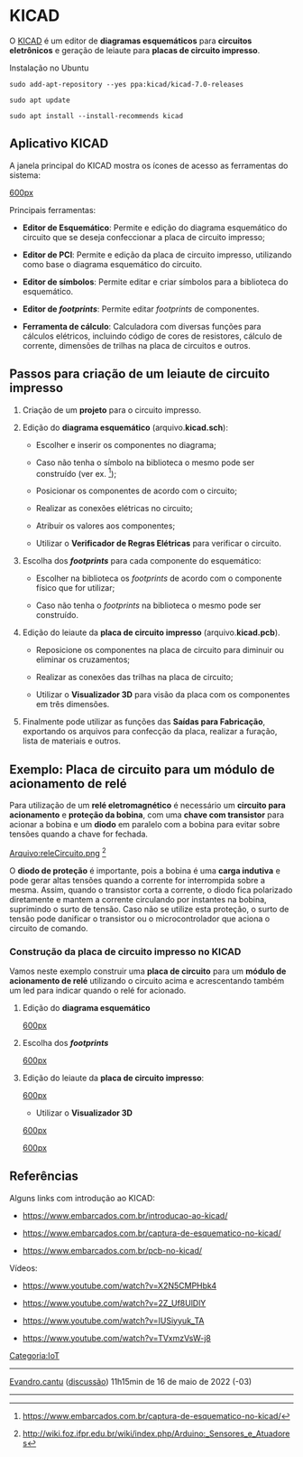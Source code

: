 # KICAD

O [KICAD](https://kicad.org/) é um editor de **diagramas esquemáticos** para **circuitos eletrônicos** e geração de leiaute para **placas de circuito impresso**.

Instalação no Ubuntu  

`sudo add-apt-repository --yes ppa:kicad/kicad-7.0-releases`  
`sudo apt update`  
`sudo apt install --install-recommends kicad`

## Aplicativo KICAD

A janela principal do KICAD mostra os ícones de acesso as ferramentas do sistema:

<a href="Arquivo:Kicad.png" class="wikilink" title="600px">600px</a>

Principais ferramentas:

- **Editor de Esquemático**: Permite e edição do diagrama esquemático do circuito que se deseja confeccionar a placa de circuito impresso;
- **Editor de PCI**: Permite e edição da placa de circuito impresso, utilizando como base o diagrama esquemático do circuito.
- **Editor de símbolos**: Permite editar e criar símbolos para a biblioteca do esquemático.
- **Editor de *footprints***: Permite editar *footprints* de componentes.
- **Ferramenta de cálculo**: Calculadora com diversas funções para cálculos elétricos, incluindo código de cores de resistores, cálculo de corrente, dimensões de trilhas na placa de circuitos e outros.

## Passos para criação de um leiaute de circuito impresso

1.  Criação de um **projeto** para o circuito impresso.
2.  Edição do **diagrama esquemático** (arquivo.**kicad.sch**):
    - Escolher e inserir os componentes no diagrama;
    - Caso não tenha o símbolo na biblioteca o mesmo pode ser construído (ver ex. [^1]);
    - Posicionar os componentes de acordo com o circuito;
    - Realizar as conexões elétricas no circuito;
    - Atribuir os valores aos componentes;
    - Utilizar o **Verificador de Regras Elétricas** para verificar o circuito.
3.  Escolha dos ***footprints*** para cada componente do esquemático:
    - Escolher na biblioteca os *footprints* de acordo com o componente físico que for utilizar;
    - Caso não tenha o *footprints* na biblioteca o mesmo pode ser construído.
4.  Edição do leiaute da **placa de circuito impresso** (arquivo.**kicad.pcb**).
    - Reposicione os componentes na placa de circuito para diminuir ou eliminar os cruzamentos;
    - Realizar as conexões das trilhas na placa de circuito;
    - Utilizar o **Visualizador 3D** para visão da placa com os componentes em três dimensões.
5.  Finalmente pode utilizar as funções das **Saídas para Fabricação**, exportando os arquivos para confecção da placa, realizar a furação, lista de materiais e outros.

## Exemplo: Placa de circuito para um módulo de acionamento de relé

Para utilização de um **relé eletromagnético** é necessário um **circuito para acionamento** e **proteção da bobina**, com uma **chave com transistor** para acionar a bobina e um **diodo** em paralelo com a bobina para evitar sobre tensões quando a chave for fechada.

<a href="Arquivo:releCircuito.png" class="wikilink" title="Arquivo:releCircuito.png">Arquivo:releCircuito.png</a> [^2]

O **diodo de proteção** é importante, pois a bobina é uma **carga indutiva** e pode gerar altas tensões quando a corrente for interrompida sobre a mesma. Assim, quando o transistor corta a corrente, o diodo fica polarizado diretamente e mantem a corrente circulando por instantes na bobina, suprimindo o surto de tensão. Caso não se utilize esta proteção, o surto de tensão pode danificar o transistor ou o microcontrolador que aciona o circuito de comando.

### Construção da placa de circuito impresso no KICAD

Vamos neste exemplo construir uma **placa de circuito** para um **módulo de acionamento de relé** utilizando o circuito acima e acrescentando também um led para indicar quando o relé for acionado.

1.  Edição do **diagrama esquemático**
      
    <a href="Arquivo:Kicad_esquematico.png" class="wikilink" title="600px">600px</a>
2.  Escolha dos ***footprints***
      
    <a href="Arquivo:Kicad_footprint.png" class="wikilink" title="600px">600px</a>
3.  Edição do leiaute da **placa de circuito impresso**:
      
    <a href="Arquivo:Kicad_pcb.png" class="wikilink" title="600px">600px</a>

    - Utilizar o **Visualizador 3D**

      
    <a href="Arquivo:Kicad_3D.png" class="wikilink" title="600px">600px</a>

    <a href="Arquivo:Kicad_trilhas.png" class="wikilink" title="600px">600px</a>

## Referências

<references />

Alguns links com introdução ao KICAD:

- <https://www.embarcados.com.br/introducao-ao-kicad/>
- <https://www.embarcados.com.br/captura-de-esquematico-no-kicad/>
- <https://www.embarcados.com.br/pcb-no-kicad/>

Vídeos:

- <https://www.youtube.com/watch?v=X2N5CMPHbk4>
- <https://www.youtube.com/watch?v=2Z_Uf8UlDlY>
- <https://www.youtube.com/watch?v=IUSiyyuk_TA>
- <https://www.youtube.com/watch?v=TVxmzVsW-j8>

<a href="Categoria:IoT" class="wikilink" title="Categoria:IoT">Categoria:IoT</a>

------------------------------------------------------------------------

<a href="Usuário:Evandro.cantu" class="wikilink" title="Evandro.cantu">Evandro.cantu</a> (<a href="Usuário_Discussão:Evandro.cantu" class="wikilink" title="discussão">discussão</a>) 11h15min de 16 de maio de 2022 (-03)

------------------------------------------------------------------------

[^1]: <https://www.embarcados.com.br/captura-de-esquematico-no-kicad/>

[^2]: <http://wiki.foz.ifpr.edu.br/wiki/index.php/Arduino:_Sensores_e_Atuadores>
